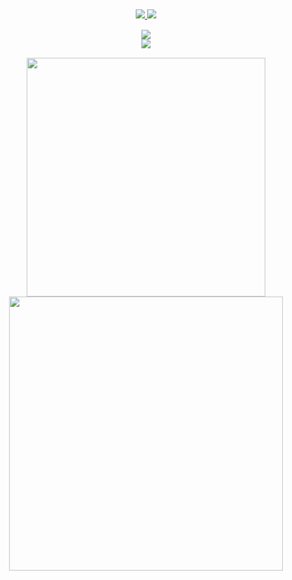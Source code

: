 <div align="center">
  <a href="https://github.com/therazor113/Forklift-Next">
    <img src="https://github-readme-stats.vercel.app/api/pin/?username=therazor113&repo=Forklift-Next&theme=tokyonight&hide_border=true" />
  </a>
  <a href="https://github.com/therazor113/Shopping-Vue">
    <img src="https://github-readme-stats.vercel.app/api/pin/?username=therazor113&repo=Shopping-Vue&theme=tokyonight&hide_border=true" />
  </a>
</div>
<br>
<div align="center">
  <a href="https://github.com/therazor113">
    <img src="https://github-readme-stats.vercel.app/api/top-langs/?username=therazor113&layout=compact&theme=tokyonight&hide_border=true" />
  </a>
</div>
<div align="center">
  <img src="https://activity-graph.herokuapp.com/graph?username=therazor113&theme=react-dark&hide_border=true" />
</div>

<br>
<div align="center">
  <img width="418" src="https://github-readme-streak-stats.herokuapp.com/?user=therazor113&theme=tokyonight&hide_border=true" style=max-width="100%"/>
  <img width="480" src="https://github-readme-stats.vercel.app/api?username=therazor113&hide=contribs&show_icons=true&theme=tokyonight&border&hide_border=true" style=max-width="100%"/>
</div>

